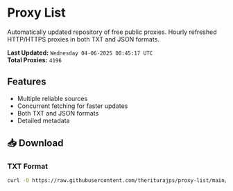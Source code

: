 # Proxy List

Automatically updated repository of free public proxies. Hourly refreshed HTTP/HTTPS proxies in both TXT and JSON formats.

**Last Updated:** `Wednesday 04-06-2025 00:45:17 UTC`  
**Total Proxies:** `4196`

## Features
- Multiple reliable sources
- Concurrent fetching for faster updates
- Both TXT and JSON formats
- Detailed metadata

## 📥 Download

### TXT Format
```bash
curl -O https://raw.githubusercontent.com/theriturajps/proxy-list/main/proxies.txt